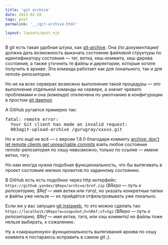 ```yaml
---
title: 'git archive'
date: 2013-02-28
tags: post
permalink: '__/git-archive.html'

layout: layouts/post.njk
---
```


В git есть такая удобная штука, как [git-archive](http://git-scm.com/docs/git-archive).
Она _(по документации)_ должна дать возможность выкачать состояние файловой структуры по идентификатору состояния — тег, ветка, хеш-коммита, хеш-дерева состояния, а также уточнить те файлы и директории, которые хотите получить в архиве.
Эта команда работает как для локального, так и для remote-репозитория.

Но не на всех серверах возможно выполнения такой процедуры — это выполнение отдельной команды на сервере, а значит чревато проблемами и она _(команда)_ отключена по умолчанию в конфигурации в простом [git daemon](http://git-scm.com/docs/git-daemon)

А GitHub ругается примерно так:

<pre>fatal: remote error:
  Your Git client has made an invalid request:
  003agit-upload-archive /gurugray/xxxxx.git</pre>

Но и это ещё не всё — c версии 1.8.0 благодаря коммиту [archive: don't let remote clients get unreachable commits](https://github.com/git/git/commit/ee27ca4a781844ddbf556ec64daae24d748a7c5a) взять любое состояние remote-репозитория по хэшу невозможно, только по ссылке — имени ветки, тэгу.

Но нам иногда нужна подобная функциональность, что бы вытягивать в проект состояние мелких проектов по заданному состоянию.

В GitHub есть есть подобное через http интерфейс: `https://github.yandex/$Repo/archive/$ref.zip` _($Repo — путь к репозиторию, $Ref — имя ветки или тэга)_, но указать конкретные папки и файлы уже нельзя — их прийдётся отфильтровывать уже локально.

Если же у вас запущен [git instaweb](http://git-scm.com/docs/git-instaweb), то это можно сделать так: `https://localhost/$Repo?a=snapshot;h=%Ref;sf=tgz` _($Repo — путь к репозиторию, $Ref — имя ветки, тэга, или хэш коммита)_ но файлы тоже нельзя выбирать, к сожалению.

Ну а «закрашенную» функциональность вытягивания архива по хэшу коммита я постараюсь исправить в самом git ;).
